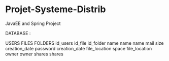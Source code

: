 # Projet-Systeme-Distrib
JavaEE and Spring Project


DATABASE :

USERS                           FILES                         FOLDERS
id_users                        id_file                       id_folder
name                            name                          name
mail                            size                          creation_date
password                        creation_date                 file_location
space                           file_location                 owner
                                owner                         shares
                                shares

